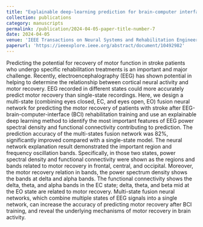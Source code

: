 ```yaml
---
title: "Explainable deep-learning prediction for brain-computer interfaces supported lower extremity motor gains based on multi-state fusion"
collection: publications
category: manuscripts
permalink: /publication/2024-04-05-paper-title-number-7
date: 2024-04-05
venue: 'IEEE Transactions on Neural Systems and Rehabilitation Engineering'
paperurl: 'https://ieeexplore.ieee.org/abstract/document/10492982'
---
```


Predicting the potential for recovery of motor function in stroke patients who undergo specific rehabilitation treatments is an important and major challenge. Recently, electroencephalography (EEG) has shown potential in helping to determine the relationship between cortical neural activity and motor recovery. EEG recorded in different states could more accurately predict motor recovery than single-state recordings. Here, we design a multi-state (combining eyes closed, EC, and eyes open, EO) fusion neural network for predicting the motor recovery of patients with stroke after EEG-brain-computer-interface (BCI) rehabilitation training and use an explainable deep learning method to identify the most important features of EEG power spectral density and functional connectivity contributing to prediction. The prediction accuracy of the multi-states fusion network was 82%, significantly improved compared with a single-state model. The neural network explanation result demonstrated the important region and frequency oscillation bands. Specifically, in those two states, power spectral density and functional connectivity were shown as the regions and bands related to motor recovery in frontal, central, and occipital. Moreover, the motor recovery relation in bands, the power spectrum density shows the bands at delta and alpha bands. The functional connectivity shows the delta, theta, and alpha bands in the EC state; delta, theta, and beta mid at the EO state are related to motor recovery. Multi-state fusion neural networks, which combine multiple states of EEG signals into a single network, can increase the accuracy of predicting motor recovery after BCI training, and reveal the underlying mechanisms of motor recovery in brain activity.
